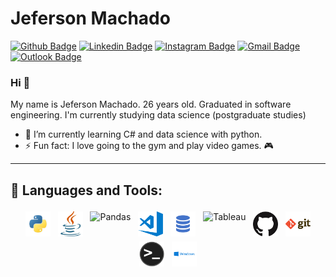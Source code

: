 # Jeferson Machado

[![Github Badge](https://img.shields.io/badge/-Github-000?style=flat-square&logo=Github&logoColor=white&link=https://github.com/Jefersonnnn)](https://github.com/Jefersonnnn)
[![Linkedin Badge](https://img.shields.io/badge/-LinkedIn-blue?style=flat-square&logo=Linkedin&logoColor=white&link=https://www.linkedin.com/in/jefersonmachado94/)](https://www.linkedin.com/in/jefersonmachado94/)
[![Instagram Badge](https://img.shields.io/badge/-Instagram-grey?style=flat-square&logo=Instagram&logoColor=white&link=https://www.instagram.com/jefersonn94/)](https://www.instagram.com/jefersonn94/)
[![Gmail Badge](https://img.shields.io/badge/-Gmail-c14438?style=flat-square&logo=Gmail&logoColor=white&link=mailto:jeferson.m159@gmail.com)](mailto:jeferson.m159@gmail.com)
[![Outlook Badge](https://img.shields.io/badge/-Outlook-blue?style=flat-square&logo=MicrosoftOutlook&logoColor=white&link=mailto:jeferson_m94@hotmail.com)](mailto:jeferson_m94@hotmail.com)


### Hi 👋

My name is Jeferson Machado. 26 years old. Graduated in software engineering. 
I'm currently studying data science (postgraduate studies)

- 🌱 I’m currently learning C# and data science with python.
- ⚡ Fun fact: I love going to the gym and play video games. 🎮


----
## 🧰 Languages and Tools:
<p align="center">
<img src="https://raw.githubusercontent.com/github/explore/80688e429a7d4ef2fca1e82350fe8e3517d3494d/topics/python/python.png" alt="Python" height="40" style="vertical-align:top; margin:4px">
<img src="https://raw.githubusercontent.com/github/explore/80688e429a7d4ef2fca1e82350fe8e3517d3494d/topics/java/java.png" alt="Javinha" height="40" style="vertical-align:top; margin:4px">
<img src="https://camo.githubusercontent.com/e5efd9b8f2106722c85415f104a352232a3a9437d765778aca491a2c2a7d5d6c/68747470733a2f2f6465762e70616e6461732e696f2f7374617469632f696d672f70616e6461732e737667" alt="Pandas" height="40" style="vertical-align:top; margin:4px">
<img src="https://raw.githubusercontent.com/github/explore/80688e429a7d4ef2fca1e82350fe8e3517d3494d/topics/visual-studio-code/visual-studio-code.png" alt="VS Code" height="40" style="vertical-align:top; margin:4px">
<img src="https://raw.githubusercontent.com/github/explore/80688e429a7d4ef2fca1e82350fe8e3517d3494d/topics/sql/sql.png" alt="SQL" height="40" style="vertical-align:top; margin:4px">
<img src="https://dwglogo.com/wp-content/uploads/2016/07/1300px_Tableau_Software_logo.png" alt="Tableau" height="40" style="vertical-align:top; margin:4px">
<img src="https://raw.githubusercontent.com/github/explore/78df643247d429f6cc873026c0622819ad797942/topics/github/github.png" alt="Github" height="40" style="vertical-align:top; margin:4px">
<img src="https://raw.githubusercontent.com/github/explore/80688e429a7d4ef2fca1e82350fe8e3517d3494d/topics/git/git.png" alt="Git" height="40" style="vertical-align:top; margin:4px">
<img src="https://raw.githubusercontent.com/github/explore/80688e429a7d4ef2fca1e82350fe8e3517d3494d/topics/terminal/terminal.png" alt="Terminal" height="40" style="vertical-align:top; margin:4px">
<img src="https://raw.githubusercontent.com/github/explore/80688e429a7d4ef2fca1e82350fe8e3517d3494d/topics/windows/windows.png" alt="Windows" height="40" style="vertical-align:top; margin:4px">



</p>
